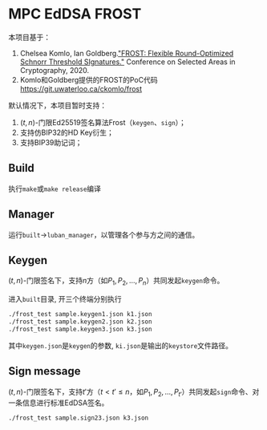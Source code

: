 # MPC EdDSA FROST

本项目基于：

1. Chelsea Komlo, Ian Goldberg.["FROST: Flexible Round-Optimized Schnorr Threshold SIgnatures."](https://eprint.iacr.org/2020/852.pdf
) Conference on Selected Areas in Cryptography, 2020.
2. Komlo和Goldberg提供的FROST的PoC代码
   <https://git.uwaterloo.ca/ckomlo/frost>

默认情况下，本项目暂时支持：

1. $(t,n)$-门限Ed25519签名算法Frost（`keygen`、`sign`）；
2. 支持仿BIP32的HD Key衍生；
3. 支持BIP39助记词；

## Build

执行`make`或`make release`编译

## Manager

运行`built`->`luban_manager`，以管理各个参与方之间的通信。

## Keygen

$(t,n)$-门限签名下，支持$n$方（如$P_1, P_2, ..., P_n$）共同发起`keygen`命令。

进入`built`目录, 开三个终端分别执行

```sh
./frost_test sample.keygen1.json k1.json
./frost_test sample.keygen2.json k2.json
./frost_test sample.keygen3.json k3.json 
```
其中`keygen.json`是`keygen`的参数, `ki.json`是输出的`keystore`文件路径。

## Sign message

$(t,n)$-门限签名下，支持$t'$方（$t < t'\le n$，如$P_1, P_2, ..., P_{t'}$）共同发起`sign`命令、对一条信息进行标准EdDSA签名。

```sh
./frost_test sample.sign23.json k3.json
```

